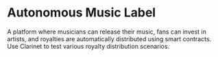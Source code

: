 # Autonomous Music Label
 A platform where musicians can release their music, fans can invest in artists, and royalties are automatically distributed using smart contracts. Use Clarinet to test various royalty distribution scenarios.
